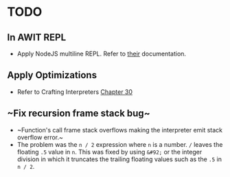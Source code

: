 # TODO
## In AWIT REPL
- Apply NodeJS multiline REPL. Refer to [their](https://nodejs.org/api/repl.html#repl_commands_and_special_keys) documentation.
## Apply Optimizations
- Refer to Crafting Interpreters [Chapter 30](https://craftinginterpreters.com/optimization.html)
## ~Fix recursion frame stack bug~
- ~Function's call frame stack overflows making the interpreter emit stack overflow error.~
- The problem was the `n / 2` expression where `n` is a number. `/` leaves the floating `.5` value in `n`. This was fixed by using `&#92;` or the integer division in which it truncates the trailing floating values such as the `.5` in `n / 2`.
